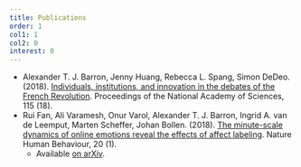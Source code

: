 ```yaml
---
title: Publications
order: 1
col1: 1
col2: 0
interest: 0
---
```


* Alexander T. J. Barron, Jenny Huang, Rebecca L. Spang, Simon DeDeo. (2018). [Individuals, institutions, and innovation in the debates of the French Revolution](http://www.pnas.org/content/115/18/4607.short). Proceedings of the National Academy of Sciences, 115 (18).
* Rui Fan, Ali Varamesh, Onur Varol, Alexander T. J. Barron, Ingrid A. van de Leemput, Marten Scheffer, Johan Bollen. (2018). [The minute-scale dynamics of online emotions reveal the effects of affect labeling](https://www.nature.com/articles/s41562-018-0490-5). Nature Human Behaviour, 20 (1).
  - Available [on arXiv](https://arxiv.org/abs/1807.09725).
